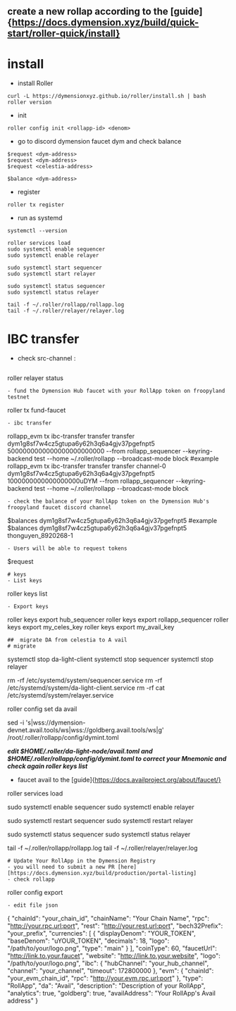 ## create a new rollap according to the [guide]{https://docs.dymension.xyz/build/quick-start/roller-quick/install}
# install
- install Roller
```
curl -L https://dymensionxyz.github.io/roller/install.sh | bash
roller version
```
- init
```
roller config init <rollapp-id> <denom>
```
- go to discord dymension faucet dym and check balance
```
$request <dym-address>
$request <dym-address>
$request <celestia-address>

$balance <dym-address>
```
- register
```
roller tx register
```
- run as systemd
```
systemctl --version

roller services load
sudo systemctl enable sequencer
sudo systemctl enable relayer

sudo systemctl start sequencer
sudo systemctl start relayer

sudo systemctl status sequencer
sudo systemctl status relayer

tail -f ~/.roller/rollapp/rollapp.log
tail -f ~/.roller/relayer/relayer.log
```
# IBC transfer
- check src-channel :
  ```
 roller relayer status
 ```
- fund the Dymension Hub faucet with your RollApp token on froopyland testnet
```
roller tx fund-faucet
```
- ibc transfer
```
rollapp_evm tx ibc-transfer transfer transfer <src-channel> dym1g8sf7w4cz5gtupa6y62h3q6a4gjv37pgefnpt5 5000000000000000000000000<base-denom> --from rollapp_sequencer --keyring-backend test --home ~/.roller/rollapp --broadcast-mode block
#example
rollapp_evm tx ibc-transfer transfer transfer channel-0 dym1g8sf7w4cz5gtupa6y62h3q6a4gjv37pgefnpt5 1000000000000000000uDYM --from rollapp_sequencer --keyring-backend test --home ~/.roller/rollapp --broadcast-mode block
```
- check the balance of your RollApp token on the Dymension Hub's froopyland faucet discord channel
```
$balances dym1g8sf7w4cz5gtupa6y62h3q6a4gjv37pgefnpt5 <rollapp-id>
#example
$balances dym1g8sf7w4cz5gtupa6y62h3q6a4gjv37pgefnpt5 thonguyen_8920268-1
```
- Users will be able to request tokens
```
$request <user-address> <rollapp-id>
```
# keys
- List keys
```
roller keys list
```
- Export keys
```
roller keys export hub_sequencer
roller keys export rollapp_sequencer
roller keys export my_celes_key
roller keys export my_avail_key
```
##  migrate DA from celestia to A vail
# migrate
```
systemctl stop da-light-client 
systemctl stop sequencer
systemctl stop relayer

rm -rf /etc/systemd/system/sequencer.service
rm -rf /etc/systemd/system/da-light-client.service
rm -rf cat /etc/systemd/system/relayer.service

roller config set da avail

sed -i 's|wss://dymension-devnet.avail.tools/ws|wss://goldberg.avail.tools/ws|g' /root/.roller/rollapp/config/dymint.toml

***edit $HOME/.roller/da-light-node/avail.toml and $HOME/.roller/rollapp/config/dymint.toml to correct your Mnemonic and check again roller keys list***
- faucet avail to the [guide]{https://docs.availproject.org/about/faucet/}

roller services load


sudo systemctl enable sequencer
sudo systemctl enable relayer


sudo systemctl restart sequencer
sudo systemctl restart relayer

sudo systemctl status sequencer
sudo systemctl status relayer

tail -f ~/.roller/rollapp/rollapp.log
tail -f ~/.roller/relayer/relayer.log
```
# Update Your RollApp in the Dymension Registry
- you will need to submit a new PR [here][https://docs.dymension.xyz/build/production/portal-listing]
- check rollapp
```
roller config export
```
- edit file json
```
{
  "chainId": "your_chain_id",
  "chainName": "Your Chain Name",
  "rpc": "http://your.rpc.url:port",
  "rest": "http://your.rest.url:port",
  "bech32Prefix": "your_prefix",
  "currencies": [
    {
      "displayDenom": "YOUR_TOKEN",
      "baseDenom": "uYOUR_TOKEN",
      "decimals": 18,
      "logo": "/path/to/your/logo.png",
      "type": "main"
    }
  ],
  "coinType": 60,
  "faucetUrl": "http://link.to.your.faucet",
  "website": "http://link.to.your.website",
  "logo": "/path/to/your/logo.png",
  "ibc": {
    "hubChannel": "your_hub_channel",
    "channel": "your_channel",
    "timeout": 172800000
  },
  "evm": {
    "chainId": "your_evm_chain_id",
    "rpc": "http://your.evm.rpc.url:port"
  },
  "type": "RollApp",
  "da": "Avail",
  "description": "Description of your RollApp",
  "analytics": true,
  "goldberg": true,
  "availAddress": "Your RollApp's Avail address"
}
```

